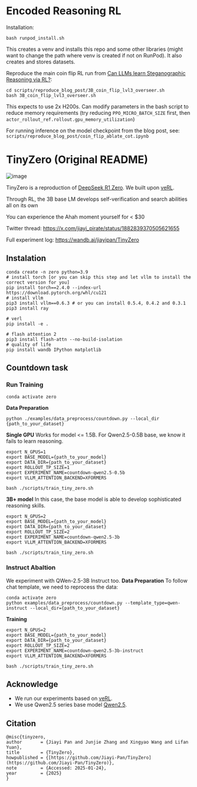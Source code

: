 # Encoded Reasoning RL

Installation:

``bash runpod_install.sh``

This creates a venv and installs this repo and some other libraries (might want to change the path where venv is created if not on RunPod). It also creates and stores datasets.

Reproduce the main coin flip RL run from [Can LLMs learn Steganographic Reasoning via RL?](https://www.lesswrong.com/posts/KRKnFdECZMu3Ej3z6/can-llms-learn-steganographic-reasoning-via-rl):

    cd scripts/reproduce_blog_post/3B_coin_flip_lvl3_overseer.sh
    bash 3B_coin_flip_lvl3_overseer.sh

This expects to use 2x H200s. Can modify parameters in the bash script to reduce memory requirements (try reducing `PPO_MICRO_BATCH_SIZE` first, then `actor_rollout_ref.rollout.gpu_memory_utilization`)

For running inference on the model checkpoint from the blog post, see:
```scripts/reproduce_blog_post/coin_flip_ablate_cot.ipynb```


# TinyZero (Original README)
![image](cover.png)

TinyZero is a reproduction of [DeepSeek R1 Zero](https://github.com/deepseek-ai/DeepSeek-R1). We built upon [veRL](https://github.com/volcengine/verl).

Through RL, the 3B base LM develops self-verification and search abilities all on its own 

You can experience the Ahah moment yourself for < $30 

Twitter thread: https://x.com/jiayi_pirate/status/1882839370505621655

Full experiment log: https://wandb.ai/jiayipan/TinyZero

## Instalation

```
conda create -n zero python=3.9
# install torch [or you can skip this step and let vllm to install the correct version for you]
pip install torch==2.4.0 --index-url https://download.pytorch.org/whl/cu121
# install vllm
pip3 install vllm==0.6.3 # or you can install 0.5.4, 0.4.2 and 0.3.1
pip3 install ray

# verl
pip install -e .

# flash attention 2
pip3 install flash-attn --no-build-isolation
# quality of life
pip install wandb IPython matplotlib
```

## Countdown task

### Run Training
```
conda activate zero
```

**Data Preparation**
```
python ./examples/data_preprocess/countdown.py --local_dir {path_to_your_dataset}
```

**Single GPU**
Works for model <= 1.5B. For Qwen2.5-0.5B base, we know it fails to learn reasoning.

```
export N_GPUS=1
export BASE_MODEL={path_to_your_model}
export DATA_DIR={path_to_your_dataset}
export ROLLOUT_TP_SIZE=1
export EXPERIMENT_NAME=countdown-qwen2.5-0.5b
export VLLM_ATTENTION_BACKEND=XFORMERS

bash ./scripts/train_tiny_zero.sh
```

**3B+ model**
In this case, the base model is able to develop sophisticated reasoning skills.
```
export N_GPUS=2
export BASE_MODEL={path_to_your_model}
export DATA_DIR={path_to_your_dataset}
export ROLLOUT_TP_SIZE=2
export EXPERIMENT_NAME=countdown-qwen2.5-3b
export VLLM_ATTENTION_BACKEND=XFORMERS

bash ./scripts/train_tiny_zero.sh
```

### Instruct Abaltion
We experiment with QWen-2.5-3B Instruct too.
**Data Preparation**
To follow chat template, we need to reprocess the data:
```
conda activate zero
python examples/data_preprocess/countdown.py --template_type=qwen-instruct --local_dir={path_to_your_dataset}
```

**Training**
```
export N_GPUS=2
export BASE_MODEL={path_to_your_model}
export DATA_DIR={path_to_your_dataset}
export ROLLOUT_TP_SIZE=2
export EXPERIMENT_NAME=countdown-qwen2.5-3b-instruct
export VLLM_ATTENTION_BACKEND=XFORMERS

bash ./scripts/train_tiny_zero.sh
```

## Acknowledge
* We run our experiments based on [veRL](https://github.com/volcengine/verl).
* We use Qwen2.5 series base model [Qwen2.5](https://github.com/QwenLM/Qwen2.5).

## Citation
```
@misc{tinyzero,
author       = {Jiayi Pan and Junjie Zhang and Xingyao Wang and Lifan Yuan},
title        = {TinyZero},
howpublished = {[https://github.com/Jiayi-Pan/TinyZero](https://github.com/Jiayi-Pan/TinyZero)},
note         = {Accessed: 2025-01-24},
year         = {2025}
}
```
